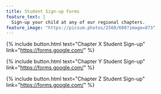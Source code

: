 ```yaml
---
title: Student Sign-up Forms
feature_text: |
  Sign-up your child at any of our regional chapters.
feature_image: "https://picsum.photos/2560/600?image=873"
---
```


{% include button.html text="Chapter X Student Sign-up" link="https://forms.google.com/" %}

{% include button.html text="Chapter Y Student Sign-up" link="https://forms.google.com/" %}

{% include button.html text="Chapter Z Student Sign-up" link="https://forms.google.com/" %}